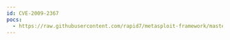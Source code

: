 ```yaml
---
id: CVE-2009-2367
pocs:
  - https://raw.githubusercontent.com/rapid7/metasploit-framework/master/modules/auxiliary/admin/http/iomega_storcenterpro_sessionid.rb
---
```

